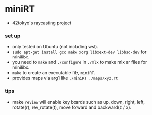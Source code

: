 # miniRT
* 42tokyo's raycasting project

### set up
* only tested on Ubuntu (not including wsl).
* `sudo apt-get install gcc make xorg libxext-dev libbsd-dev` for minilibx.
* you need to `make` and `./configure` in `./mlx` to make mlx ar files for minilibx.
* `make` to create an executable file, `miniRT`.
* provides maps via arg1 like `./miniRT ./maps/xyz.rt`

### tips
* make `review` will enable key boards such as up, down, right, left, rotate(r), rev_rotate(t), move forward and backward(z / x).

